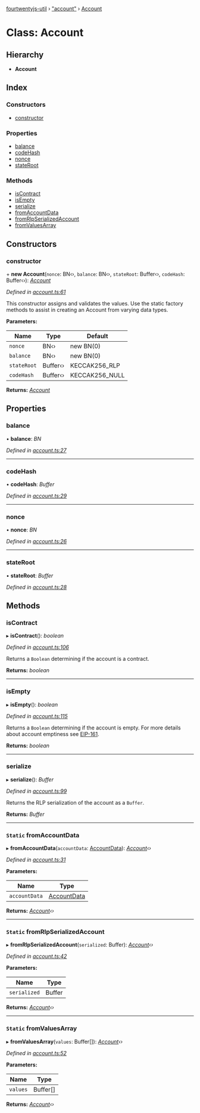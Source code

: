 [fourtwentyjs-util](../README.md) › ["account"](../modules/_account_.md) › [Account](_account_.account.md)

# Class: Account

## Hierarchy

* **Account**

## Index

### Constructors

* [constructor](_account_.account.md#constructor)

### Properties

* [balance](_account_.account.md#balance)
* [codeHash](_account_.account.md#codehash)
* [nonce](_account_.account.md#nonce)
* [stateRoot](_account_.account.md#stateroot)

### Methods

* [isContract](_account_.account.md#iscontract)
* [isEmpty](_account_.account.md#isempty)
* [serialize](_account_.account.md#serialize)
* [fromAccountData](_account_.account.md#static-fromaccountdata)
* [fromRlpSerializedAccount](_account_.account.md#static-fromrlpserializedaccount)
* [fromValuesArray](_account_.account.md#static-fromvaluesarray)

## Constructors

###  constructor

\+ **new Account**(`nonce`: BN‹›, `balance`: BN‹›, `stateRoot`: Buffer‹›, `codeHash`: Buffer‹›): *[Account](_account_.account.md)*

*Defined in [account.ts:61](https://github.com/420integrated/fourtwentyjs-util/blob/master/src/account.ts#L61)*

This constructor assigns and validates the values.
Use the static factory methods to assist in creating an Account from varying data types.

**Parameters:**

Name | Type | Default |
------ | ------ | ------ |
`nonce` | BN‹› | new BN(0) |
`balance` | BN‹› | new BN(0) |
`stateRoot` | Buffer‹› | KECCAK256_RLP |
`codeHash` | Buffer‹› | KECCAK256_NULL |

**Returns:** *[Account](_account_.account.md)*

## Properties

###  balance

• **balance**: *BN*

*Defined in [account.ts:27](https://github.com/420integrated/fourtwentyjs-util/blob/master/src/account.ts#L27)*

___

###  codeHash

• **codeHash**: *Buffer*

*Defined in [account.ts:29](https://github.com/420integrated/fourtwentyjs-util/blob/master/src/account.ts#L29)*

___

###  nonce

• **nonce**: *BN*

*Defined in [account.ts:26](https://github.com/420integrated/fourtwentyjs-util/blob/master/src/account.ts#L26)*

___

###  stateRoot

• **stateRoot**: *Buffer*

*Defined in [account.ts:28](https://github.com/420integrated/fourtwentyjs-util/blob/master/src/account.ts#L28)*

## Methods

###  isContract

▸ **isContract**(): *boolean*

*Defined in [account.ts:106](https://github.com/420integrated/fourtwentyjs-util/blob/master/src/account.ts#L106)*

Returns a `Boolean` determining if the account is a contract.

**Returns:** *boolean*

___

###  isEmpty

▸ **isEmpty**(): *boolean*

*Defined in [account.ts:115](https://github.com/420integrated/fourtwentyjs-util/blob/master/src/account.ts#L115)*

Returns a `Boolean` determining if the account is empty.
For more details about account emptiness see [EIP-161](https://eips.ethereum.org/EIPS/eip-161).

**Returns:** *boolean*

___

###  serialize

▸ **serialize**(): *Buffer*

*Defined in [account.ts:99](https://github.com/420integrated/fourtwentyjs-util/blob/master/src/account.ts#L99)*

Returns the RLP serialization of the account as a `Buffer`.

**Returns:** *Buffer*

___

### `Static` fromAccountData

▸ **fromAccountData**(`accountData`: [AccountData](../interfaces/_account_.accountdata.md)): *[Account](_account_.account.md)‹›*

*Defined in [account.ts:31](https://github.com/420integrated/fourtwentyjs-util/blob/master/src/account.ts#L31)*

**Parameters:**

Name | Type |
------ | ------ |
`accountData` | [AccountData](../interfaces/_account_.accountdata.md) |

**Returns:** *[Account](_account_.account.md)‹›*

___

### `Static` fromRlpSerializedAccount

▸ **fromRlpSerializedAccount**(`serialized`: Buffer): *[Account](_account_.account.md)‹›*

*Defined in [account.ts:42](https://github.com/420integrated/fourtwentyjs-util/blob/master/src/account.ts#L42)*

**Parameters:**

Name | Type |
------ | ------ |
`serialized` | Buffer |

**Returns:** *[Account](_account_.account.md)‹›*

___

### `Static` fromValuesArray

▸ **fromValuesArray**(`values`: Buffer[]): *[Account](_account_.account.md)‹›*

*Defined in [account.ts:52](https://github.com/420integrated/fourtwentyjs-util/blob/master/src/account.ts#L52)*

**Parameters:**

Name | Type |
------ | ------ |
`values` | Buffer[] |

**Returns:** *[Account](_account_.account.md)‹›*
